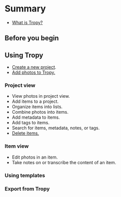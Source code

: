 # Summary

* [What is Tropy?](/doc/Tropy_intro.md)

## Before you begin

## Using Tropy

* [Create a new project](/doc/Create_project.md).
* [Add photos to Tropy.](/doc/Add_files.md)

### Project view

* View photos in project view.
* Add items to a project.
* Organize items into lists.
* Combine photos into items.
* Add metadata to items.
* Add tags to items.
* Search for items, metadata, notes, or tags.
* [Delete items.](/doc/Delete_photos.md)

### Item view

* Edit photos in an item.
* Take notes on or transcribe the content of an item.

### Using templates

### Export from Tropy



